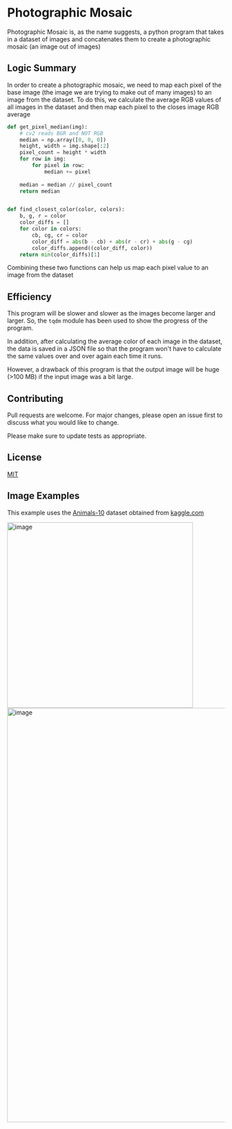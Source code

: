 # Photographic Mosaic

Photographic Mosaic is, as the name suggests, a python program that takes in a dataset of images and concatenates them to create a photographic mosaic (an image out of images)
## Logic Summary
In order to create a photographic mosaic, we need to map each pixel of the base image (the image we are trying to make out of many images) to an image from the dataset. To do this, we calculate the average RGB values of all images in the dataset and then map each pixel to the closes image RGB average

```python
def get_pixel_median(img):
    # cv2 reads BGR and NOT RGB
    median = np.array([0, 0, 0])
    height, width = img.shape[:2]
    pixel_count = height * width
    for row in img:
        for pixel in row:
            median += pixel
    
    median = median // pixel_count
    return median


def find_closest_color(color, colors):
    b, g, r = color
    color_diffs = []
    for color in colors:
        cb, cg, cr = color
        color_diff = abs(b - cb) + abs(r - cr) + abs(g - cg)
        color_diffs.append((color_diff, color))
    return min(color_diffs)[1]
```

Combining these two functions can help us map each pixel value to an image from the dataset

## Efficiency
This program will be slower and slower as the images become larger and larger. So, the ```tqdm``` module has been used to show the progress of the program.

In addition, after calculating the average color of each image in the dataset, the data is saved in a JSON file so that the program won't have to calculate the same values over and over again each time it runs.

However, a drawback of this program is that the output image will be huge (>100 MB) if the input image was a bit large.


## Contributing
Pull requests are welcome. For major changes, please open an issue first to discuss what you would like to change.

Please make sure to update tests as appropriate.

## License
[MIT](https://choosealicense.com/licenses/mit/)

## Image Examples
This example uses the [Animals-10](https://www.kaggle.com/alessiocorrado99/animals10) dataset obtained from [kaggle.com](kaggle.com)

<img width="430" alt="image" src="https://user-images.githubusercontent.com/62020687/157481223-91ce8f33-af5e-4222-a283-8597ef0e08cc.png">
<img width="960" alt="image" src="https://user-images.githubusercontent.com/62020687/157481457-67ff4bb3-8e94-4bf5-8485-bf0b40782a57.png">
